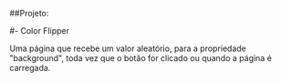 ##Projeto:

#- Color Flipper

Uma página que recebe um valor aleatório, para a propriedade "background", toda vez que o botão for clicado ou quando a página é carregada. 